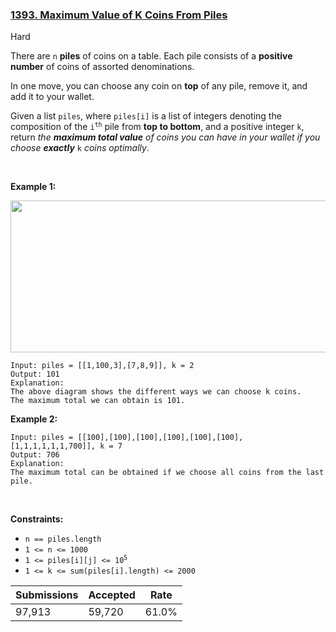 ### [1393. Maximum Value of K Coins From Piles](https://leetcode.com/problems/maximum-value-of-k-coins-from-piles/?envType=daily-question&envId=2023-04-15)

Hard

There are `` n `` __piles__ of coins on a table. Each pile consists of a __positive number__ of coins of assorted denominations.

In one move, you can choose any coin on __top__ of any pile, remove it, and add it to your wallet.

Given a list `` piles ``, where `` piles[i] `` is a list of integers denoting the composition of the <code>i<sup>th</sup></code> pile from __top to bottom__, and a positive integer `` k ``, return _the __maximum total value__ of coins you can have in your wallet if you choose __exactly___ `` k `` _coins optimally_.

 

<strong class="example">Example 1:</strong>

<img alt="" src="https://assets.leetcode.com/uploads/2019/11/09/e1.png" style="width: 600px; height: 243px;"/>

```
Input: piles = [[1,100,3],[7,8,9]], k = 2
Output: 101
Explanation:
The above diagram shows the different ways we can choose k coins.
The maximum total we can obtain is 101.
```

<strong class="example">Example 2:</strong>

```
Input: piles = [[100],[100],[100],[100],[100],[100],[1,1,1,1,1,1,700]], k = 7
Output: 706
Explanation:
The maximum total can be obtained if we choose all coins from the last pile.
```

 

__Constraints:__

*   `` n == piles.length ``
*   `` 1 <= n <= 1000 ``
*   <code>1 <= piles[i][j] <= 10<sup>5</sup></code>
*   `` 1 <= k <= sum(piles[i].length) <= 2000 ``

| Submissions    | Accepted     | Rate   |
| -------------- | ------------ | ------ |
| 97,913 | 59,720 | 61.0% |